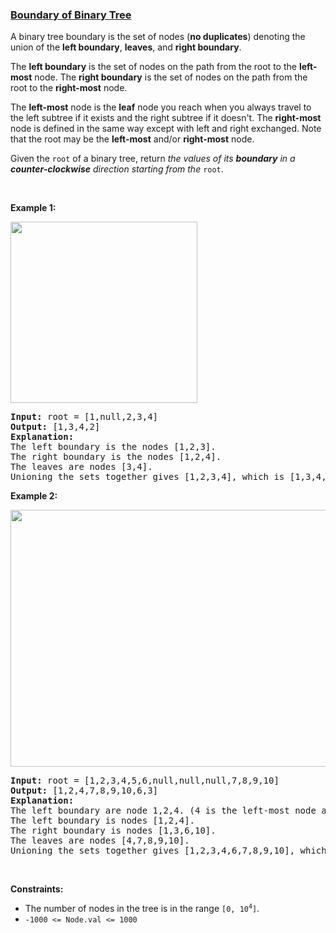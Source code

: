 ### [Boundary of Binary Tree](https://leetcode.com/problems/boundary-of-binary-tree)

<p>A binary tree boundary is the set of nodes (<strong>no duplicates</strong>) denoting the union of the <strong>left boundary</strong>, <strong>leaves</strong>, and <strong>right boundary</strong>.</p>

<p>The <b>left boundary</b> is the set of nodes on the path from the root to the <b>left-most</b> node. The <b>right boundary</b> is the set of nodes on the path from the root to the <b>right-most</b> node.</p>

<p>The <b>left-most</b> node is the <b>leaf</b> node you reach when you always travel to the left subtree if it exists and the right subtree if it doesn&#39;t. The <b>right-most</b> node is defined in the same way except with left and right exchanged. Note that the root may be the <strong>left-most</strong> and/or <strong>right-most</strong> node.</p>

<p>Given the <code>root</code> of a binary tree, return <em>the values of its <strong>boundary</strong> in a <b>counter-clockwise</b> direction starting from the</em> <code>root</code>.</p>

<p>&nbsp;</p>
<p><strong>Example 1:</strong></p>
<img alt="" src="https://assets.leetcode.com/uploads/2020/11/11/boundary1.jpg" style="width: 299px; height: 290px;" />
<pre>
<strong>Input:</strong> root = [1,null,2,3,4]
<strong>Output:</strong> [1,3,4,2]
<b>Explanation:</b>
The left boundary is the nodes [1,2,3].
The right boundary is the nodes [1,2,4].
The leaves are nodes [3,4].
Unioning the sets together gives [1,2,3,4], which is [1,3,4,2] in counter-clockwise order.
</pre>

<p><strong>Example 2:</strong></p>
<img alt="" src="https://assets.leetcode.com/uploads/2020/11/11/boundary2.jpg" style="width: 599px; height: 411px;" />
<pre>
<strong>Input:</strong> root = [1,2,3,4,5,6,null,null,null,7,8,9,10]
<strong>Output:</strong> [1,2,4,7,8,9,10,6,3]
<b>Explanation:</b>
The left boundary are node 1,2,4. (4 is the left-most node according to definition)
The left boundary is nodes [1,2,4].
The right boundary is nodes [1,3,6,10].
The leaves are nodes [4,7,8,9,10].
Unioning the sets together gives [1,2,3,4,6,7,8,9,10], which is [1,2,4,7,8,9,10,6,3] in counter-clockwise order.
</pre>

<p>&nbsp;</p>
<p><strong>Constraints:</strong></p>

<ul>
	<li>The number of nodes in the tree is in the range <code>[0, 10<sup>4</sup>]</code>.</li>
	<li><code>-1000 &lt;= Node.val &lt;= 1000</code></li>
</ul>
